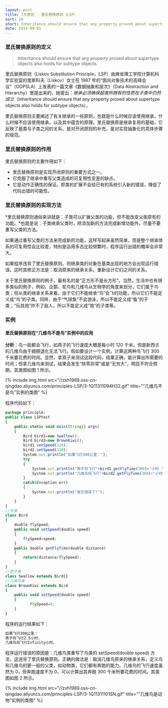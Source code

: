 ```yaml
---
layout: post
title: 7大原则 - 里氏替换原则（LSP）
sort: 10
short: Inheritance should ensure that any property proved about supertype objects also holds for subtype objects.
date: 2019-09-01
---
```


### 里氏替换原则的定义

> Inheritance should ensure that any property proved about supertype objects also holds for subtype objects.

里氏替换原则（Liskov Substitution Principle，LSP）由麻省理工学院计算机科学实验室的里斯科夫（Liskov）女士在 1987 年的“面向对象技术的高峰会议”（OOPSLA）上发表的一篇文章《数据抽象和层次》（Data Abstraction and Hierarchy）里提出来的，她提出：_继承必须确保超类所拥有的性质在子类中仍然成立_（Inheritance should ensure that any property proved about supertype objects also holds for subtype objects）。

里氏替换原则主要阐述了有关继承的一些原则，也就是什么时候应该使用继承，什么时候不应该使用继承，以及其中蕴含的原理。里氏替换原是继承复用的基础，它反映了基类与子类之间的关系，是对开闭原则的补充，是对实现抽象化的具体步骤的规范。

### 里氏替换原则的作用

里氏替换原则的主要作用如下：

- 里氏替换原则是实现开闭原则的重要方式之一。
- 它克服了继承中重写父类造成的可复用性变差的缺点。
- 它是动作正确性的保证。即类的扩展不会给已有的系统引入新的错误，降低了代码出错的可能性。

### 里氏替换原则的实现方法

*里氏替换原则通俗来讲就是：子类可以扩展父类的功能，但不能改变父类原有的功能。*也就是说：子类继承父类时，除添加新的方法完成新增功能外，尽量不要重写父类的方法。

如果通过重写父类的方法来完成新的功能，这样写起来虽然简单，但是整个继承体系的可复用性会比较差，特别是运用多态比较频繁时，程序运行出错的概率会非常大。

如果程序违背了里氏替换原则，则继承类的对象在基类出现的地方会出现运行错误。这时其修正方法是：取消原来的继承关系，重新设计它们之间的关系。

关于里氏替换原则的例子，最有名的是“正方形不是长方形”。当然，生活中也有很多类似的例子，例如，企鹅、鸵鸟和几维鸟从生物学的角度来划分，它们属于鸟类；但从类的继承关系来看，由于它们不能继承“鸟”会飞的功能，所以它们不能定义成“鸟”的子类。同样，由于“气球鱼”不会游泳，所以不能定义成“鱼”的子类；“玩具炮”炸不了敌人，所以不能定义成“炮”的子类等。

### 实例

#### 里氏替换原则在“几维鸟不是鸟”实例中的应用

**分析**：鸟一般都会飞行，如燕子的飞行速度大概是每小时 120 千米。但是新西兰的几维鸟由于翅膀退化无法飞行。假如要设计一个实例，计算这两种鸟飞行 300 千米要花费的时间。显然，拿燕子来测试这段代码，结果正确，能计算出所需要的时间；但拿几维鸟来测试，结果会发生“除零异常”或是“无穷大”，明显不符合预期，其类图如图 1 所示。

{% include img.html src="//zxh1989.oss-cn-qingdao.aliyuncs.com/principles-LSP/3-1Q11311094H32.gif" title="“几维鸟不是鸟”实例的类图" %}

程序代码如下：

```ts
package principle;
public class LSPtest
{
    public static void main(String[] args)
    {
        Bird bird1=new Swallow();
        Bird bird2=new BrownKiwi();
        bird1.setSpeed(120);
        bird2.setSpeed(120);
        System.out.println("如果飞行300公里：");
        try
        {
            System.out.println("燕子将飞行"+bird1.getFlyTime(300)+"小时.");
            System.out.println("几维鸟将飞行"+bird2.getFlyTime(300)+"小时。");
        }
        catch(Exception err)
        {
            System.out.println("发生错误了!");
        }
    }
}
//鸟类
class Bird
{
    double flySpeed;
    public void setSpeed(double speed)
    {
        flySpeed=speed;
    }
    public double getFlyTime(double distance)
    {
        return(distance/flySpeed);
    }
}
//燕子类
class Swallow extends Bird{}
//几维鸟类
class BrownKiwi extends Bird
{
    public void setSpeed(double speed)
    {
           flySpeed=0;
    }
}
```

程序的运行结果如下：

```sh
如果飞行300公里：
燕子将飞行2.5小时.
几维鸟将飞行Infinity小时。
```

程序运行错误的原因是：几维鸟类重写了鸟类的 setSpeed(double speed) 方法，这违背了里氏替换原则。正确的做法是：取消几维鸟原来的继承关系，定义鸟和几维鸟的更一般的父类，如动物类，它们都有奔跑的能力。几维鸟的飞行速度虽然为 0，但奔跑速度不为 0，可以计算出其奔跑 300 千米所要花费的时间。其类图如图 2 所示。

{% include img.html src="//zxh1989.oss-cn-qingdao.aliyuncs.com/principles-LSP/3-1Q11311101SN.gif" title="“几维鸟是动物”实例的类图" %}
